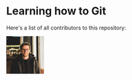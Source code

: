 # Learning how to Git
Here's a list of all contributors to this repository:   

<img src="./images/carlos.jpg" alt="carlos" width=100 />
